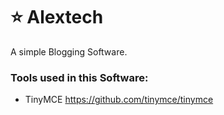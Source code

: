 # ⭐ Alextech

A simple Blogging Software.

### Tools used in this Software:

- TinyMCE https://github.com/tinymce/tinymce
